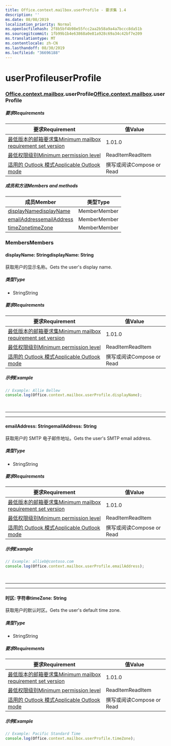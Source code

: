 ```yaml
---
title: Office.context.mailbox.userProfile - 要求集 1.4
description: ''
ms.date: 08/08/2019
localization_priority: Normal
ms.openlocfilehash: 2f8b5bf4b98e55fcc2aa2b58a9a4a7bccc8da51b
ms.sourcegitcommit: 1fb99b1b4e63868a0e81a928c69a34c42bf7e209
ms.translationtype: MT
ms.contentlocale: zh-CN
ms.lasthandoff: 08/30/2019
ms.locfileid: "36696188"
---
```

# <a name="userprofile"></a><span data-ttu-id="9184b-102">userProfile</span><span class="sxs-lookup"><span data-stu-id="9184b-102">userProfile</span></span>

### <a name="officeofficemdcontextofficecontextmdmailboxofficecontextmailboxmduserprofile"></a><span data-ttu-id="9184b-103">[Office](Office.md)[.context](Office.context.md)[.mailbox](Office.context.mailbox.md).userProfile</span><span class="sxs-lookup"><span data-stu-id="9184b-103">[Office](Office.md)[.context](Office.context.md)[.mailbox](Office.context.mailbox.md).userProfile</span></span>

##### <a name="requirements"></a><span data-ttu-id="9184b-104">要求</span><span class="sxs-lookup"><span data-stu-id="9184b-104">Requirements</span></span>

|<span data-ttu-id="9184b-105">要求</span><span class="sxs-lookup"><span data-stu-id="9184b-105">Requirement</span></span>| <span data-ttu-id="9184b-106">值</span><span class="sxs-lookup"><span data-stu-id="9184b-106">Value</span></span>|
|---|---|
|[<span data-ttu-id="9184b-107">最低版本的邮箱要求集</span><span class="sxs-lookup"><span data-stu-id="9184b-107">Minimum mailbox requirement set version</span></span>](/office/dev/add-ins/reference/requirement-sets/outlook-api-requirement-sets)| <span data-ttu-id="9184b-108">1.0</span><span class="sxs-lookup"><span data-stu-id="9184b-108">1.0</span></span>|
|[<span data-ttu-id="9184b-109">最低权限级别</span><span class="sxs-lookup"><span data-stu-id="9184b-109">Minimum permission level</span></span>](/outlook/add-ins/understanding-outlook-add-in-permissions)| <span data-ttu-id="9184b-110">ReadItem</span><span class="sxs-lookup"><span data-stu-id="9184b-110">ReadItem</span></span>|
|[<span data-ttu-id="9184b-111">适用的 Outlook 模式</span><span class="sxs-lookup"><span data-stu-id="9184b-111">Applicable Outlook mode</span></span>](/outlook/add-ins/#extension-points)| <span data-ttu-id="9184b-112">撰写或阅读</span><span class="sxs-lookup"><span data-stu-id="9184b-112">Compose or Read</span></span>|

##### <a name="members-and-methods"></a><span data-ttu-id="9184b-113">成员和方法</span><span class="sxs-lookup"><span data-stu-id="9184b-113">Members and methods</span></span>

| <span data-ttu-id="9184b-114">成员</span><span class="sxs-lookup"><span data-stu-id="9184b-114">Member</span></span> | <span data-ttu-id="9184b-115">类型</span><span class="sxs-lookup"><span data-stu-id="9184b-115">Type</span></span> |
|--------|------|
| [<span data-ttu-id="9184b-116">displayName</span><span class="sxs-lookup"><span data-stu-id="9184b-116">displayName</span></span>](#displayname-string) | <span data-ttu-id="9184b-117">Member</span><span class="sxs-lookup"><span data-stu-id="9184b-117">Member</span></span> |
| [<span data-ttu-id="9184b-118">emailAddress</span><span class="sxs-lookup"><span data-stu-id="9184b-118">emailAddress</span></span>](#emailaddress-string) | <span data-ttu-id="9184b-119">Member</span><span class="sxs-lookup"><span data-stu-id="9184b-119">Member</span></span> |
| [<span data-ttu-id="9184b-120">timeZone</span><span class="sxs-lookup"><span data-stu-id="9184b-120">timeZone</span></span>](#timezone-string) | <span data-ttu-id="9184b-121">Member</span><span class="sxs-lookup"><span data-stu-id="9184b-121">Member</span></span> |

### <a name="members"></a><span data-ttu-id="9184b-122">Members</span><span class="sxs-lookup"><span data-stu-id="9184b-122">Members</span></span>

#### <a name="displayname-string"></a><span data-ttu-id="9184b-123">displayName: String</span><span class="sxs-lookup"><span data-stu-id="9184b-123">displayName: String</span></span>

<span data-ttu-id="9184b-124">获取用户的显示名称。</span><span class="sxs-lookup"><span data-stu-id="9184b-124">Gets the user's display name.</span></span>

##### <a name="type"></a><span data-ttu-id="9184b-125">类型</span><span class="sxs-lookup"><span data-stu-id="9184b-125">Type</span></span>

*   <span data-ttu-id="9184b-126">String</span><span class="sxs-lookup"><span data-stu-id="9184b-126">String</span></span>

##### <a name="requirements"></a><span data-ttu-id="9184b-127">要求</span><span class="sxs-lookup"><span data-stu-id="9184b-127">Requirements</span></span>

|<span data-ttu-id="9184b-128">要求</span><span class="sxs-lookup"><span data-stu-id="9184b-128">Requirement</span></span>| <span data-ttu-id="9184b-129">值</span><span class="sxs-lookup"><span data-stu-id="9184b-129">Value</span></span>|
|---|---|
|[<span data-ttu-id="9184b-130">最低版本的邮箱要求集</span><span class="sxs-lookup"><span data-stu-id="9184b-130">Minimum mailbox requirement set version</span></span>](/office/dev/add-ins/reference/requirement-sets/outlook-api-requirement-sets)| <span data-ttu-id="9184b-131">1.0</span><span class="sxs-lookup"><span data-stu-id="9184b-131">1.0</span></span>|
|[<span data-ttu-id="9184b-132">最低权限级别</span><span class="sxs-lookup"><span data-stu-id="9184b-132">Minimum permission level</span></span>](/outlook/add-ins/understanding-outlook-add-in-permissions)| <span data-ttu-id="9184b-133">ReadItem</span><span class="sxs-lookup"><span data-stu-id="9184b-133">ReadItem</span></span>|
|[<span data-ttu-id="9184b-134">适用的 Outlook 模式</span><span class="sxs-lookup"><span data-stu-id="9184b-134">Applicable Outlook mode</span></span>](/outlook/add-ins/#extension-points)| <span data-ttu-id="9184b-135">撰写或阅读</span><span class="sxs-lookup"><span data-stu-id="9184b-135">Compose or Read</span></span>|

##### <a name="example"></a><span data-ttu-id="9184b-136">示例</span><span class="sxs-lookup"><span data-stu-id="9184b-136">Example</span></span>

```js
// Example: Allie Bellew
console.log(Office.context.mailbox.userProfile.displayName);
```

<br>

---
---

#### <a name="emailaddress-string"></a><span data-ttu-id="9184b-137">emailAddress: String</span><span class="sxs-lookup"><span data-stu-id="9184b-137">emailAddress: String</span></span>

<span data-ttu-id="9184b-138">获取用户的 SMTP 电子邮件地址。</span><span class="sxs-lookup"><span data-stu-id="9184b-138">Gets the user's SMTP email address.</span></span>

##### <a name="type"></a><span data-ttu-id="9184b-139">类型</span><span class="sxs-lookup"><span data-stu-id="9184b-139">Type</span></span>

*   <span data-ttu-id="9184b-140">String</span><span class="sxs-lookup"><span data-stu-id="9184b-140">String</span></span>

##### <a name="requirements"></a><span data-ttu-id="9184b-141">要求</span><span class="sxs-lookup"><span data-stu-id="9184b-141">Requirements</span></span>

|<span data-ttu-id="9184b-142">要求</span><span class="sxs-lookup"><span data-stu-id="9184b-142">Requirement</span></span>| <span data-ttu-id="9184b-143">值</span><span class="sxs-lookup"><span data-stu-id="9184b-143">Value</span></span>|
|---|---|
|[<span data-ttu-id="9184b-144">最低版本的邮箱要求集</span><span class="sxs-lookup"><span data-stu-id="9184b-144">Minimum mailbox requirement set version</span></span>](/office/dev/add-ins/reference/requirement-sets/outlook-api-requirement-sets)| <span data-ttu-id="9184b-145">1.0</span><span class="sxs-lookup"><span data-stu-id="9184b-145">1.0</span></span>|
|[<span data-ttu-id="9184b-146">最低权限级别</span><span class="sxs-lookup"><span data-stu-id="9184b-146">Minimum permission level</span></span>](/outlook/add-ins/understanding-outlook-add-in-permissions)| <span data-ttu-id="9184b-147">ReadItem</span><span class="sxs-lookup"><span data-stu-id="9184b-147">ReadItem</span></span>|
|[<span data-ttu-id="9184b-148">适用的 Outlook 模式</span><span class="sxs-lookup"><span data-stu-id="9184b-148">Applicable Outlook mode</span></span>](/outlook/add-ins/#extension-points)| <span data-ttu-id="9184b-149">撰写或阅读</span><span class="sxs-lookup"><span data-stu-id="9184b-149">Compose or Read</span></span>|

##### <a name="example"></a><span data-ttu-id="9184b-150">示例</span><span class="sxs-lookup"><span data-stu-id="9184b-150">Example</span></span>

```js
// Example: allieb@contoso.com
console.log(Office.context.mailbox.userProfile.emailAddress);
```

<br>

---
---

#### <a name="timezone-string"></a><span data-ttu-id="9184b-151">时区: 字符串</span><span class="sxs-lookup"><span data-stu-id="9184b-151">timeZone: String</span></span>

<span data-ttu-id="9184b-152">获取用户的默认时区。</span><span class="sxs-lookup"><span data-stu-id="9184b-152">Gets the user's default time zone.</span></span>

##### <a name="type"></a><span data-ttu-id="9184b-153">类型</span><span class="sxs-lookup"><span data-stu-id="9184b-153">Type</span></span>

*   <span data-ttu-id="9184b-154">String</span><span class="sxs-lookup"><span data-stu-id="9184b-154">String</span></span>

##### <a name="requirements"></a><span data-ttu-id="9184b-155">要求</span><span class="sxs-lookup"><span data-stu-id="9184b-155">Requirements</span></span>

|<span data-ttu-id="9184b-156">要求</span><span class="sxs-lookup"><span data-stu-id="9184b-156">Requirement</span></span>| <span data-ttu-id="9184b-157">值</span><span class="sxs-lookup"><span data-stu-id="9184b-157">Value</span></span>|
|---|---|
|[<span data-ttu-id="9184b-158">最低版本的邮箱要求集</span><span class="sxs-lookup"><span data-stu-id="9184b-158">Minimum mailbox requirement set version</span></span>](/office/dev/add-ins/reference/requirement-sets/outlook-api-requirement-sets)| <span data-ttu-id="9184b-159">1.0</span><span class="sxs-lookup"><span data-stu-id="9184b-159">1.0</span></span>|
|[<span data-ttu-id="9184b-160">最低权限级别</span><span class="sxs-lookup"><span data-stu-id="9184b-160">Minimum permission level</span></span>](/outlook/add-ins/understanding-outlook-add-in-permissions)| <span data-ttu-id="9184b-161">ReadItem</span><span class="sxs-lookup"><span data-stu-id="9184b-161">ReadItem</span></span>|
|[<span data-ttu-id="9184b-162">适用的 Outlook 模式</span><span class="sxs-lookup"><span data-stu-id="9184b-162">Applicable Outlook mode</span></span>](/outlook/add-ins/#extension-points)| <span data-ttu-id="9184b-163">撰写或阅读</span><span class="sxs-lookup"><span data-stu-id="9184b-163">Compose or Read</span></span>|

##### <a name="example"></a><span data-ttu-id="9184b-164">示例</span><span class="sxs-lookup"><span data-stu-id="9184b-164">Example</span></span>

```js
// Example: Pacific Standard Time
console.log(Office.context.mailbox.userProfile.timeZone);
```
